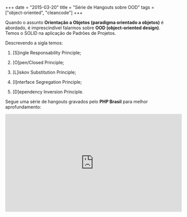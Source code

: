 +++
date = "2015-03-20"
title = "Série de Hangouts sobre OOD"
tags = ["object-oriented", "cleancode"]
+++

Quando o assunto **Orientação a Objetos (paradigma orientado a objetos)** é abordado, é imprescindível falarmos sobre **OOD (object-oriented design)**. Temos o SOLID na aplicação de Padrões de Projetos.

Descrevendo a sigla temos:

1. [S]ingle Responsability Principle;

2. [O]pen/Closed Principle;

3. [L]iskov Substitution Principle;

4. [I]nterface Segregation Principle;

5. [D]ependency Inversion Principle.

Segue uma série de hangouts gravados pelo **PHP Brasil** para melhor aprofundamento:

<iframe width="560" height="310" src="https://www.youtube.com/embed/ea6d1Pf8bOE" frameborder="0" allowfullscreen></iframe>